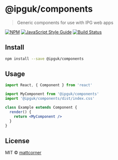 # @ipguk/components

> Generic components for use with IPG web apps

[![NPM](https://img.shields.io/npm/v/@ipguk/components.svg)](https://www.npmjs.com/package/@ipguk/components) [![JavaScript Style Guide](https://img.shields.io/badge/code_style-standard-brightgreen.svg)](https://standardjs.com) [![Build Status](https://github.com/IPG-Automotive-UK/components/workflows/Tests/badge.svg)](https://github.com/IPG-Automotive-UK/components/actions)

## Install

```bash
npm install --save @ipguk/components
```

## Usage

```jsx
import React, { Component } from 'react'

import MyComponent from '@ipguk/components'
import '@ipguk/components/dist/index.css'

class Example extends Component {
  render() {
    return <MyComponent />
  }
}
```

## License

MIT © [mattcorner](https://github.com/mattcorner)

